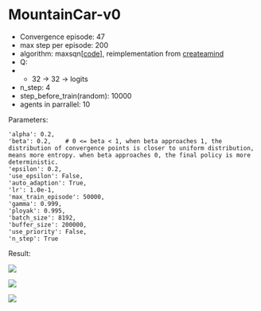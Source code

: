# MountainCar-v0

- Convergence episode: 47
- max step per episode: 200
- algorithm: maxsqn[[code](https://github.com/StepNeverStop/RLs/blob/master/algos/tf2algos/maxsqn.py)], reimplementation from [createamind](https://github.com/createamind/DRL/blob/master/spinup/algos/maxsqn/maxsqn.py)
- Q:
- - 32 -> 32 -> logits
- n_step: 4
- step_before_train(random): 10000
- agents in parrallel: 10

Parameters:
```
'alpha': 0.2,
'beta': 0.2,    # 0 <= beta < 1, when beta approaches 1, the distribution of convergence points is closer to uniform distribution, means more entropy. when beta approaches 0, the final policy is more deterministic.
'epsilon': 0.2,
'use_epsilon': False,
'auto_adaption': True,
'lr': 1.0e-1,
'max_train_episode': 50000,
'gamma': 0.999,
'ployak': 0.995,
'batch_size': 8192,
'buffer_size': 200000,
'use_priority': False,
'n_step': True
```

Result:

![](./result.gif)

![](./training_process.png)

![](./training_curve.png)

